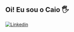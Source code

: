 ## Oi! Eu sou o Caio 🖐️



[![Linkedin](https://img.shields.io/badge/LinkedIn-0077B5?style=for-the-badge&logo=linkedin&logoColor=white)](https://www.linkedin.com/in/caio-cézar-salomão-andrade-b502181b5/)

